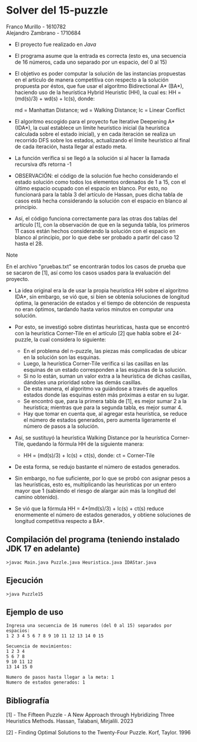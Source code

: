# Solver del 15-puzzle

Franco Murillo - 1610782  
Alejandro Zambrano - 1710684

- El proyecto fue realizado en *Java*

- El programa asume que la entrada es correcta (esto es, una secuencia de 16 números, cada uno separado por un espacio, del 0 al 15)

- El objetivo es poder computar la solución de las instancias propuestas en el artículo  de manera competitiva con respecto a la solución propuesta por éstos, que fue usar el algoritmo Bidirectional A* (BA*), haciendo uso de la heurística Hybrid Heuristic (HH), la cual es: HH = (md(s)/3) + wd(s) + lc(s), donde:

    md = Manhattan Distance; wd = Walking Distance; lc = Linear Conflict

- El algoritmo escogido para el proyecto fue Iterative Deepening A* (IDA*), la cual establece un límite heurístico inicial (la heurística calculada sobre el estado inicial), y en cada iteración se realiza un recorrido DFS sobre los estados, actualizando el límite heurístico al final de cada iteración, hasta llegar al estado meta.

- La función verifica si se llegó a la solución si al hacer la llamada recursiva dfs retorna -1 

- OBSERVACIÓN: el código de la solución fue hecho considerando el estado solución como todos los elementos ordenados de 1 a 15, con el último espacio ocupado con el espacio en blanco. Por esto, no funcionará para la tabla 3 del artículo de Hassan, pues dicha tabla de casos está hecha considerando la solución con el espacio en blanco al principio. 

- Así, el código funciona correctamente para las otras dos tablas del artículo [1], con la observación de que en la segunda tabla, los primeros 11 casos están hechos considerando la solución con el espacio en blanco al principio, por lo que debe ser probado a partir del caso 12 hasta el 28.

>[!NOTE]
> En el archivo "pruebas.txt" se encontrarán todos los casos de prueba que se sacaron de [1], así como los casos usados para la evaluación del proyecto.
 
- La idea original era la de usar la propia heurística HH sobre el algoritmo IDA*, sin embargo, se vió que, si bien se obtenía soluciones de longitud óptima, la generación de estados y el tiempo de obtención de respuesta no eran óptimos, tardando hasta varios minutos en computar una solución. 

- Por esto, se investigó sobre distintas heurísticas, hasta que se encontró con la heurística Corner-Tile en el artículo [2] que habla sobre el 24-puzzle, la cual considera lo siguiente:

    - En el problema del n-puzzle, las piezas más complicadas de ubicar en la solución son las esquinas.
    - Luego, la heurística Corner-Tile verifica si las casillas en las esquinas de un estado corresponden a las esquinas de la solución.
    - Si no lo están, suman un valor extra a la heurística de dichas casillas, dándoles una prioridad sobre las demás casillas.
    - De esta manera, el algoritmo va guiándose a través de aquellos estados donde las esquinas estén más próximas a estar en su lugar.
    - Se encontró que, para la primera tabla de [1], es mejor sumar 2 a la heurística; mientras que para la segunda tabla, es mejor sumar 4.
    - Hay que tomar en cuenta que, al agregar esta heurística, se reduce el número de estados generados, pero aumenta ligeramente el número de pasos a la solución.

- Así, se sustituyó la heurística Walking Distance por la heurística Corner-Tile, quedando la fórmula HH de la siguiente manera:
    
    - HH = (md(s)/3) + lc(s) + ct(s), donde: ct = Corner-Tile

- De esta forma, se redujo bastante el número de estados generados. 

- Sin embargo, no fue suficiente, por lo que se probó con asignar pesos a las heurísticas, esto es, multiplicando las heurísticas por un entero mayor que 1 (sabiendo el riesgo de alargar aún más la longitud del camino obtenido). 

- Se vió que la fórmula HH = 4*(md(s)/3) + lc(s) + ct(s) reduce enormemente el número de estados generados, y obtiene soluciones de longitud competitiva respecto a BA*.


## Compilación del programa (teniendo instalado JDK 17 en adelante)

```
>javac Main.java Puzzle.java Heuristica.java IDAStar.java
```


## Ejecución 

```
>java Puzzle15
```

## Ejemplo de uso

```
Ingresa una secuencia de 16 numeros (del 0 al 15) separados por espacios:
1 2 3 4 5 6 7 8 9 10 11 12 13 14 0 15

Secuencia de movimientos:
1 2 3 4
5 6 7 8
9 10 11 12
13 14 15 0

Numero de pasos hasta llegar a la meta: 1
Numero de estados generados: 1
```

## Bibliografía

[1] - The Fifteen Puzzle - A New Approach through Hybridizing Three Heuristics Methods. Hassan, Talabani, Mirjalili. 2023

[2] - Finding Optimal Solutions to the Twenty-Four Puzzle. Korf, Taylor. 1996
